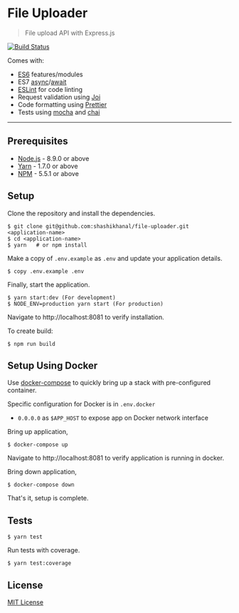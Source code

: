 <h1 align="left">
  File Uploader
</h1>

> File upload API with Express.js

[![Build Status](https://travis-ci.org/shashikhanal/file-uploader.svg?branch=master)](https://travis-ci.org/shashikhanal/file-uploader)

Comes with:

- [ES6](http://babeljs.io/learn-es2015/) features/modules
- ES7 [async](https://developer.mozilla.org/en-US/docs/Web/JavaScript/Reference/Statements/async_function)/[await](https://developer.mozilla.org/en-US/docs/Web/JavaScript/Reference/Operators/await)
- [ESLint](http://eslint.org/) for code linting
- Request validation using [Joi](https://www.npmjs.com/package/joi)
- Code formatting using [Prettier](https://www.npmjs.com/package/prettier)
- Tests using [mocha](https://www.npmjs.com/package/mocha) and [chai](https://www.npmjs.com/package/chai)

---

## Prerequisites

- [Node.js](https://yarnpkg.com/en/docs/install) - 8.9.0 or above
- [Yarn](https://yarnpkg.com/en/docs/install) - 1.7.0 or above
- [NPM](https://docs.npmjs.com/getting-started/installing-node) - 5.5.1 or above

## Setup

Clone the repository and install the dependencies.

    $ git clone git@github.com:shashikhanal/file-uploader.git <application-name>
    $ cd <application-name>
    $ yarn   # or npm install

Make a copy of `.env.example` as `.env` and update your application details.

    $ copy .env.example .env

Finally, start the application.

    $ yarn start:dev (For development)
    $ NODE_ENV=production yarn start (For production)

Navigate to http://localhost:8081 to verify installation.

To create build:

    $ npm run build

## Setup Using Docker

Use [docker-compose](https://docs.docker.com/compose/) to quickly bring up a stack with pre-configured container.

Specific configuration for Docker is in `.env.docker`

- `0.0.0.0` as `$APP_HOST` to expose app on Docker network interface

Bring up application,

    $ docker-compose up

Navigate to http://localhost:8081 to verify application is running in docker.

Bring down application,

    $ docker-compose down

That's it, setup is complete.

## Tests

    $ yarn test

Run tests with coverage.

    $ yarn test:coverage

## License

[MIT License](https://opensource.org/licenses/MIT)
